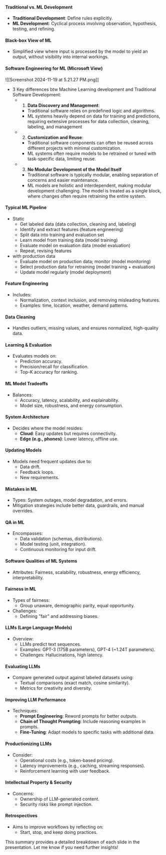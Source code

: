 #### Traditional vs. ML Development
- **Traditional Development**: Define rules explicitly.
- **ML Development**: Cyclical process involving observation, hypothesis, testing, and refining.

#### Black-box View of ML
- Simplified view where input is processed by the model to yield an output, without visibility into internal workings.

#### Software Engineering for ML (Microsoft View)
![[Screenshot 2024-11-19 at 5.21.27 PM.png]]
- 3 Key differences btw Machine Learning development and Traditional Software Development:
	- 1. **Data Discovery and Management**:
	    - Traditional software relies on predefined logic and algorithms.
	    - ML systems heavily depend on data for training and predictions, requiring extensive processes for data collection, cleaning, labeling, and management
	- 2. **Customization and Reuse**:
	    - Traditional software components can often be reused across different projects with minimal customization.
	    - ML systems often require models to be retrained or tuned with task-specific data, limiting reuse.
	- 3. **No Modular Development of the Model Itself**
	    - Traditional software is typically modular, enabling separation of concerns and easier maintenance.
	    - ML models are holistic and interdependent, making modular development challenging. The model is treated as a single block, where changes often require retraining the entire system.

#### Typical ML Pipeline
- Static
	- Get labeled data (data collection, cleaning and, labeling)
	- Identify and extract features (feature engineering)
	- Split data into training and evaluation set
	- Learn model from training data (model training)
	- Evaluate model on evaluation data (model evaluation)
	- Repeat, revising features
- with production data
	- Evaluate model on production data; monitor (model monitoring)
	- Select production data for retraining (model training + evaluation)
	- Update model regularly (model deployment)

#### **Feature Engineering**
- Includes:
  - Normalization, context inclusion, and removing misleading features.
  - Examples: time, location, weather, demand patterns.

#### **Data Cleaning**
- Handles outliers, missing values, and ensures normalized, high-quality data.

#### **Learning & Evaluation**
- Evaluates models on:
  - Prediction accuracy.
  - Precision/recall for classification.
  - Top-K accuracy for ranking.

#### **ML Model Tradeoffs**
- Balances:
  - Accuracy, latency, scalability, and explainability.
  - Model size, robustness, and energy consumption.

#### **System Architecture**
- Decides where the model resides:
  - **Cloud**: Easy updates but requires connectivity.
  - **Edge (e.g., phones)**: Lower latency, offline use.

#### **Updating Models**
- Models need frequent updates due to:
  - Data drift.
  - Feedback loops.
  - New requirements.

#### **Mistakes in ML**
- Types: System outages, model degradation, and errors.
- Mitigation strategies include better data, guardrails, and manual overrides.

#### **QA in ML**
- Encompasses:
  - Data validation (schemas, distributions).
  - Model testing (unit, integration).
  - Continuous monitoring for input drift.

#### **Software Qualities of ML Systems**
- Attributes: Fairness, scalability, robustness, energy efficiency, interpretability.

#### **Fairness in ML**
- Types of fairness:
  - Group unaware, demographic parity, equal opportunity.
- Challenges:
  - Defining "fair" and addressing biases.

#### **LLMs (Large Language Models)**
- Overview:
  - LLMs predict text sequences.
  - Examples: GPT-3 (175B parameters), GPT-4 (~1.24T parameters).
  - Challenges: Hallucinations, high latency.

#### **Evaluating LLMs**
- Compare generated output against labeled datasets using:
  - Textual comparisons (exact match, cosine similarity).
  - Metrics for creativity and diversity.

#### **Improving LLM Performance**
- Techniques:
  - **Prompt Engineering**: Reword prompts for better outputs.
  - **Chain of Thought Prompting**: Include reasoning examples in prompts.
  - **Fine-Tuning**: Adapt models to specific tasks with additional data.

#### **Productionizing LLMs**
- Consider:
  - Operational costs (e.g., token-based pricing).
  - Latency improvements (e.g., caching, streaming responses).
  - Reinforcement learning with user feedback.

#### **Intellectual Property & Security**
- Concerns:
  - Ownership of LLM-generated content.
  - Security risks like prompt injection.

#### **Retrospectives**
- Aims to improve workflows by reflecting on:
  - Start, stop, and keep doing practices.

This summary provides a detailed breakdown of each slide in the presentation. Let me know if you need further insights!
